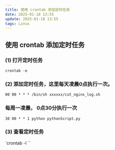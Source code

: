 ```yaml
---
title: 使用 crontab 添加定时任务
date: 2025-01-18 13:55
update: 2025-01-18 13:55
tags: Linux
---
```


## 使用 crontab 添加定时任务
### (1) 打开定时任务
`crontab -e`
### (2) 添加定时任务，这里每天凌晨0点执行一次。
`00 00 * * * /bin/sh xxxxxx/cut_nginx_log.sh`
### 每周一凌晨， 0点30分执行一次
`30 00 * * 1 python pythonScript.py`
### (3) 查看定时任务
`crontab -l ``
